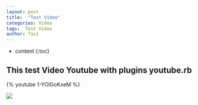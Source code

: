 ```yaml
---
layout: post
title:  "Test Video"
categories: Video
tags:  Test Video
author: Tax1
---
```


* content
{:toc}


## This test Video Youtube with plugins youtube.rb

{% youtube 1-YOlGoKxeM %}


![](http://www.colorhexa.com/007ded.png)
